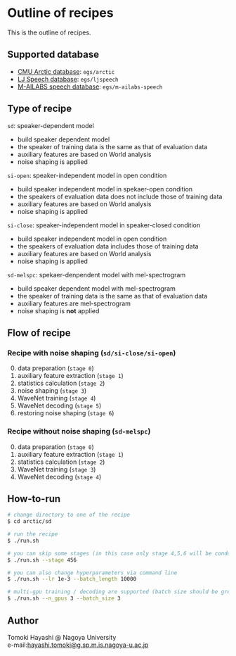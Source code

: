 # Outline of recipes

This is the outline of recipes.

## Supported database

- [CMU Arctic database](http://www.festvox.org/cmu_arctic/): `egs/arctic`
- [LJ Speech database](https://keithito.com/LJ-Speech-Dataset/): `egs/ljspeech`
- [M-AILABS speech database](http://www.m-ailabs.bayern/en/the-mailabs-speech-dataset/): `egs/m-ailabs-speech`

## Type of recipe

`sd`: speaker-dependent model

- build speaker dependent model
- the speaker of training data is the same as that of evaluation data
- auxiliary features are based on World analysis
- noise shaping is applied

`si-open`: speaker-independent model in open condition

- build speaker independent model in spekaer-open condition
- the speakers of evaluation data does not include those of training data
- auxiliary features are based on World analysis
- noise shaping is applied

`si-close`: speaker-independent model in speaker-closed condition

- build speaker independent model in open condition
- the speakers of evaluation data includes those of training data
- auxiliary features are based on World analysis
- noise shaping is applied

`sd-melspc`: spekaer-denpendent model with mel-spectrogram

- build speaker dependent model with mel-spectrogram
- the speaker of training data is the same as that of evaluation data
- auxiliary features are mel-spectrogram
- noise shaping is **not** applied

## Flow of recipe

### Recipe with noise shaping (`sd/si-close/si-open`)

0. data preparation (`stage 0`)
1. auxiliary feature extraction (`stage 1`)
2. statistics calculation (`stage 2`)
3. noise shaping (`stage 3`)
4. WaveNet training (`stage 4`)
5. WaveNet decoding (`stage 5`)
6. restoring noise shaping (`stage 6`)

### Recipe without noise shaping (`sd-melspc`)

0. data preparation (`stage 0`)
1. auxiliary feature extraction (`stage 1`)
2. statistics calculation (`stage 2`)
4. WaveNet training (`stage 3`)
5. WaveNet decoding (`stage 4`)

## How-to-run

```bash
# change directory to one of the recipe
$ cd arctic/sd

# run the recipe
$ ./run.sh

# you can skip some stages (in this case only stage 4,5,6 will be conducted)
$ ./run.sh --stage 456

# you can also change hyperparameters via command line
$ ./run.sh --lr 1e-3 --batch_length 10000

# multi-gpu training / decoding are supported (batch size should be greater than #gpus)
$ ./run.sh --n_gpus 3 --batch_size 3
```

## Author

Tomoki Hayashi @ Nagoya University  
e-mail:hayashi.tomoki@g.sp.m.is.nagoya-u.ac.jp
